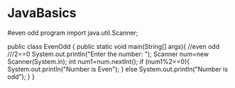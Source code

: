 # JavaBasics
#even odd program
import java.util.Scanner;

public class EvenOdd {
    public static void main(String[] args){
        //even odd
        ///2==0
        System.out.println("Enter the number: ");
        Scanner num=new Scanner(System.in);
        int num1=num.nextInt();
       if (num1%2==0){
           System.out.println("Number is Even");
       }
       else
           System.out.println("Number is odd");
    }
}


